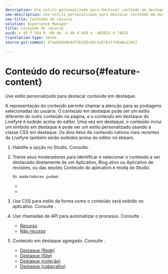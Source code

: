 ```yaml
---
description: Use estilo personalizado para destacar conteúdo em destaque.
seo-description: Use estilo personalizado para destacar conteúdo em destaque.
seo-title: Conteúdo do recurso
solution: Experience Manager
title: Conteúdo do recurso
uuid: c 45 f 594 b -69 de -4 db 4-820 b -465015 d 74825
translation-type: tm+mt
source-git-commit: 67aeb3de964473b326c88c3a3f81ff48a6a12652

---
```



# Conteúdo do recurso{#feature-content}

Use estilo personalizado para destacar conteúdo em destaque.

A representação do conteúdo permite chamar a atenção para as postagens selecionadas do usuário. O conteúdo em destaque pode ser um estilo diferente do outro conteúdo na página, e o conteúdo em destaque do Livefyre é exibido acima do editor. Uma vez em destaque, o conteúdo inclui um símbolo em destaque e pode ser um estilo personalizado usando a classe CSS em destaque. Os dois itens de conteúdo nativos mais recentes do Livefyre também serão exibidos acima do editor no stream.

1. Habilite a opção no Studio. Consulte [](../c-app-customizations/t-enable-featuring-content-in-studio.md#t_enable_featuring_content_in_studio).
1. Treine seus moderadores para identificar e selecionar o conteúdo a ser destacado diretamente de um Aplicativo, Blog ativo ou Aplicativo de revisões, ou das seções Conteúdo do aplicativo e modq do Studio.

       Os moderadores podem:
   
   * [](../c-app-customizations/t-select-content-to-feature-from-studio.md#select_content_to_feature_from_studio)
   * [](../c-app-customizations/t-select-content-to-feature.md#t_select_content_to_feature)

1. Use CSS para estilo da forma como o conteúdo será exibido no aplicativo. Consulte [](../c-app-customizations/c-use-css-to-style-featured-content.md#c_use_css_to_style_featured_content).
1. Use chamadas de API para automatizar o processo. Consulte [](../c-app-customizations/c-feature-apis.md#c_feature_apis).

   * [Recurso](#c_feature_apis/section_jpw_nqw_xz)
   * [Não recurso](#c_feature_apis/section_knh_mqw_xz)

1. Conteúdo em destaque agregado. Consulte [](../c-app-customizations/c-aggregated-featured-content-using-the-featured-apis.md#c_aggregated_featured_content_using_the_featured_apis).

   * [Destaque (Rede)](#c_aggregated_featured_content_using_the_featured_apis/section_cgm_1nw_xz)
   * [Destaque (Site)](#c_aggregated_featured_content_using_the_featured_apis/section_lq5_ymw_xz)
   * [Destaque (coleção)](#c_aggregated_featured_content_using_the_featured_apis/section_kgc_xmw_xz)
   * [Destaque (cabeçalho)](#c_aggregated_featured_content_using_the_featured_apis/section_n4b_lmw_xz)

